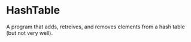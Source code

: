 # HashTable
A program that adds, retreives, and removes elements from a hash table (but not very well).

